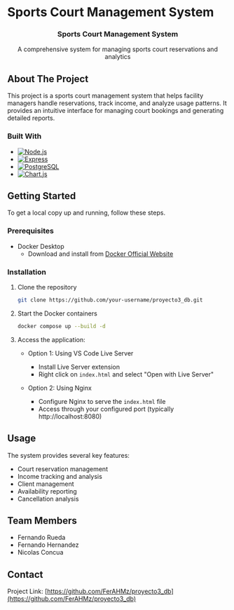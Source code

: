 # Sports Court Management System

<div align="center">
  <a href="https://github.com/your-username/proyecto3_db">
  </a>

  <h3 align="center">Sports Court Management System</h3>

  <p align="center">
    A comprehensive system for managing sports court reservations and analytics
  </p>
</div>

## About The Project

This project is a sports court management system that helps facility managers handle reservations, track income, and analyze usage patterns. It provides an intuitive interface for managing court bookings and generating detailed reports.

### Built With

* [![Node.js][Node.js]][Node-url]
* [![Express][Express.js]][Express-url]
* [![PostgreSQL][PostgreSQL]][PostgreSQL-url]
* [![Chart.js][Chart.js]][Chart-url]

## Getting Started

To get a local copy up and running, follow these steps.

### Prerequisites

* Docker Desktop
  - Download and install from [Docker Official Website](https://www.docker.com/products/docker-desktop/)

### Installation

1. Clone the repository
   ```sh
   git clone https://github.com/your-username/proyecto3_db.git
   ```
2. Start the Docker containers
   ```sh
   docker compose up --build -d
   ```
3. Access the application:
   - Option 1: Using VS Code Live Server
     - Install Live Server extension
     - Right click on `index.html` and select "Open with Live Server"
   
   - Option 2: Using Nginx
     - Configure Nginx to serve the `index.html` file
     - Access through your configured port (typically http://localhost:8080)

## Usage

The system provides several key features:
- Court reservation management
- Income tracking and analysis
- Client management
- Availability reporting
- Cancellation analysis

## Team Members

* Fernando Rueda
* Fernando Hernandez
* Nicolas Concua

## Contact

Project Link: [https://github.com/FerAHMz/proyecto3_db](https://github.com/FerAHMz/proyecto3_db)

[Node.js]: https://img.shields.io/badge/Node.js-43853D?style=for-the-badge&logo=node.js&logoColor=white
[Node-url]: https://nodejs.org/
[Express.js]: https://img.shields.io/badge/Express.js-404D59?style=for-the-badge
[Express-url]: https://expressjs.com/
[PostgreSQL]: https://img.shields.io/badge/PostgreSQL-316192?style=for-the-badge&logo=postgresql&logoColor=white
[PostgreSQL-url]: https://www.postgresql.org/
[Chart.js]: https://img.shields.io/badge/Chart.js-FF6384?style=for-the-badge&logo=chart.js&logoColor=white
[Chart-url]: https://www.chartjs.org/
